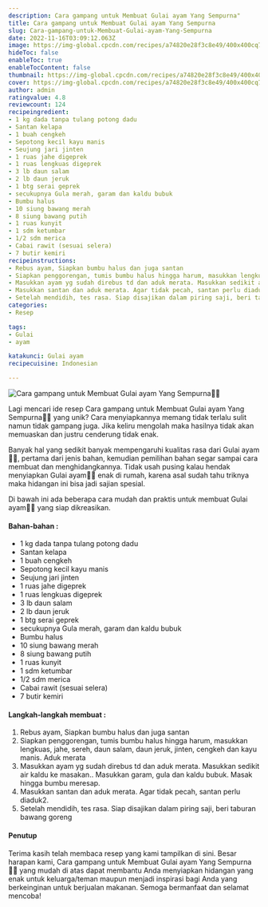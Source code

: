 ```yaml
---
description: Cara gampang untuk Membuat Gulai ayam Yang Sempurna"
title: Cara gampang untuk Membuat Gulai ayam Yang Sempurna
slug: Cara-gampang-untuk-Membuat-Gulai-ayam-Yang-Sempurna
date: 2022-11-16T03:09:12.063Z
image: https://img-global.cpcdn.com/recipes/a74820e28f3c8e49/400x400cq70/photo.jpg
hideToc: false
enableToc: true
enableTocContent: false
thumbnail: https://img-global.cpcdn.com/recipes/a74820e28f3c8e49/400x400cq70/photo.jpg
cover: https://img-global.cpcdn.com/recipes/a74820e28f3c8e49/400x400cq70/photo.jpg
author: admin
ratingvalue: 4.8
reviewcount: 124
recipeingredient:
- 1 kg dada tanpa tulang potong dadu
- Santan kelapa
- 1 buah cengkeh
- Sepotong kecil kayu manis
- Seujung jari jinten
- 1 ruas jahe digeprek
- 1 ruas lengkuas digeprek
- 3 lb daun salam
- 2 lb daun jeruk
- 1 btg serai geprek
- secukupnya Gula merah, garam dan kaldu bubuk
- Bumbu halus
- 10 siung bawang merah
- 8 siung bawang putih
- 1 ruas kunyit
- 1 sdm ketumbar
- 1/2 sdm merica
- Cabai rawit (sesuai selera)
- 7 butir kemiri
recipeinstructions:
- Rebus ayam, Siapkan bumbu halus dan juga santan
- Siapkan penggorengan, tumis bumbu halus hingga harum, masukkan lengkuas, jahe, sereh, daun salam, daun jeruk, jinten, cengkeh dan kayu manis. Aduk merata
- Masukkan ayam yg sudah direbus td dan aduk merata. Masukkan sedikit air kaldu ke masakan.. Masukkan garam, gula dan kaldu bubuk. Masak hingga bumbu meresap.
- Masukkan santan dan aduk merata. Agar tidak pecah, santan perlu diaduk2.
- Setelah mendidih, tes rasa. Siap disajikan dalam piring saji, beri taburan bawang goreng
categories:
- Resep

tags:
- Gulai
- ayam

katakunci: Gulai ayam
recipecuisine: Indonesian

---
```


![Cara gampang untuk Membuat Gulai ayam Yang Sempurna👩‍🍳](https://img-global.cpcdn.com/recipes/a74820e28f3c8e49/400x400cq70/photo.jpg)

Lagi mencari ide resep Cara gampang untuk Membuat Gulai ayam Yang Sempurna👩‍🍳 yang unik? Cara menyiapkannya memang tidak terlalu sulit namun tidak gampang juga. Jika keliru mengolah maka hasilnya tidak akan memuaskan dan justru cenderung tidak enak.

Banyak hal yang sedikit banyak mempengaruhi kualitas rasa dari Gulai ayam👩‍🍳, pertama dari jenis bahan, kemudian pemilihan bahan segar sampai cara membuat dan menghidangkannya. Tidak usah pusing kalau hendak menyiapkan Gulai ayam👩‍🍳 enak di rumah, karena asal sudah tahu triknya maka hidangan ini bisa jadi sajian spesial.

Di bawah ini ada beberapa cara mudah dan praktis untuk membuat Gulai ayam👩‍🍳 yang siap dikreasikan.

<!--inarticleads1-->

#### Bahan-bahan :

- 1 kg dada tanpa tulang potong dadu
- Santan kelapa
- 1 buah cengkeh
- Sepotong kecil kayu manis
- Seujung jari jinten
- 1 ruas jahe digeprek
- 1 ruas lengkuas digeprek
- 3 lb daun salam
- 2 lb daun jeruk
- 1 btg serai geprek
- secukupnya Gula merah, garam dan kaldu bubuk
- Bumbu halus
- 10 siung bawang merah
- 8 siung bawang putih
- 1 ruas kunyit
- 1 sdm ketumbar
- 1/2 sdm merica
- Cabai rawit (sesuai selera)
- 7 butir kemiri

<!--inarticleads2-->

#### Langkah-langkah membuat :

1. Rebus ayam, Siapkan bumbu halus dan juga santan
1. Siapkan penggorengan, tumis bumbu halus hingga harum, masukkan lengkuas, jahe, sereh, daun salam, daun jeruk, jinten, cengkeh dan kayu manis. Aduk merata
1. Masukkan ayam yg sudah direbus td dan aduk merata. Masukkan sedikit air kaldu ke masakan.. Masukkan garam, gula dan kaldu bubuk. Masak hingga bumbu meresap.
1. Masukkan santan dan aduk merata. Agar tidak pecah, santan perlu diaduk2.
1. Setelah mendidih, tes rasa. Siap disajikan dalam piring saji, beri taburan bawang goreng

#### Penutup

Terima kasih telah membaca resep yang kami tampilkan di sini. Besar harapan kami, Cara gampang untuk Membuat Gulai ayam Yang Sempurna👩‍🍳 yang mudah di atas dapat membantu Anda menyiapkan hidangan yang enak untuk keluarga/teman maupun menjadi inspirasi bagi Anda yang berkeinginan untuk berjualan makanan. Semoga bermanfaat dan selamat mencoba!